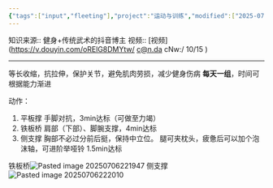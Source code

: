 ```yaml
---
{"tags":["input","fleeting"],"project":"运动与训练","modified":["2025-07-06"],"dg-publish":true,"permalink":"/Boxes/静态核心训练/","dgPassFrontmatter":true}
---
```


知识来源:: 健身+传统武术的抖音博主
视频:: [视频](https://v.douyin.com/oRElG8DMYtw/ c@n.da cNw:/ 10/15 )

---
等长收缩，抗拉伸，保护关节，避免肌肉劳损，减少健身伤病
**每天一组**，时间可根据能力渐进

动作：
1. 平板撑
	手脚对抗，3min达标（可做至力竭）
2. 铁板桥
	肩部（下部）、脚腕支撑，4min达标
3. 侧支撑
	胸部不必过分前后挺，保持中立位。
	腿可夹枕头，疲惫后可以加个泡沫轴，可进阶举哑铃
	1.5min达标

铁板桥![Pasted image 20250706221947](https://typora-notepic.oss-cn-shanghai.aliyuncs.com/Pasted%20image%2020250706221947.png)
侧支撑![Pasted image 20250706222010](https://typora-notepic.oss-cn-shanghai.aliyuncs.com/Pasted%20image%2020250706222010.png)